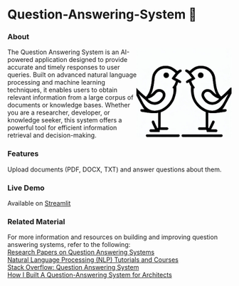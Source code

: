 # Question-Answering-System 📖
### About
<img align="right" height="200" src="https://github.com/natnew/Question-Answering-System/blob/main/images/Birds%20Talking.png">

The Question Answering System is an AI-powered application designed to provide accurate and timely responses to user queries. Built on advanced natural language processing and machine learning techniques, it enables users to obtain relevant information from a large corpus of documents or knowledge bases. Whether you are a researcher, developer, or knowledge seeker, this system offers a powerful tool for efficient information retrieval and decision-making.

### Features
Upload documents (PDF, DOCX, TXT) and answer questions about them.

### Live Demo
Available on [Streamlit]()

### Related Material

For more information and resources on building and improving question answering systems, refer to the following:<br>
[Research Papers on Question Answering Systems](https://arxiv.org/search/cs?query=question+answering)<br>
[Natural Language Processing (NLP) Tutorials and Courses](https://www.coursera.org/courses?query=nlp)<br>
[Stack Overflow: Question Answering System](https://www.coursera.org/courses?query=nlp)<br>
[How I Built A Question-Answering System for Architects](https://medium.com/@natashanewbold)<br>
